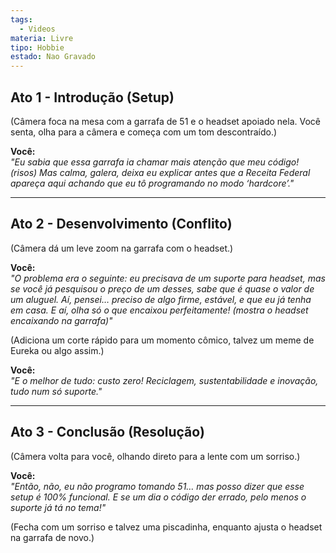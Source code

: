 ```yaml
---
tags:
  - Videos
materia: Livre
tipo: Hobbie
estado: Nao Gravado
---
```

## **Ato 1 - Introdução (Setup)**  
(Câmera foca na mesa com a garrafa de 51 e o headset apoiado nela. Você senta, olha para a câmera e começa com um tom descontraído.)  

**Você:**  
*"Eu sabia que essa garrafa ia chamar mais atenção que meu código! (risos) Mas calma, galera, deixa eu explicar antes que a Receita Federal apareça aqui achando que eu tô programando no modo ‘hardcore’."*

---

## **Ato 2 - Desenvolvimento (Conflito)**  
(Câmera dá um leve zoom na garrafa com o headset.)  

**Você:**  
*"O problema era o seguinte: eu precisava de um suporte para headset, mas se você já pesquisou o preço de um desses, sabe que é quase o valor de um aluguel. Aí, pensei… preciso de algo firme, estável, e que eu já tenha em casa. E aí, olha só o que encaixou *perfeitamente*! (mostra o headset encaixando na garrafa)"*  

(Adiciona um corte rápido para um momento cômico, talvez um meme de Eureka ou algo assim.)  

**Você:**  
*"E o melhor de tudo: custo zero! Reciclagem, sustentabilidade e inovação, tudo num só suporte."*  

---

## **Ato 3 - Conclusão (Resolução)**  
(Câmera volta para você, olhando direto para a lente com um sorriso.)  

**Você:**  
*"Então, não, eu *não* programo tomando 51… mas posso dizer que esse setup é 100% funcional. E se um dia o código der errado, pelo menos o suporte já tá no tema!"*  

(Fecha com um sorriso e talvez uma piscadinha, enquanto ajusta o headset na garrafa de novo.)  
